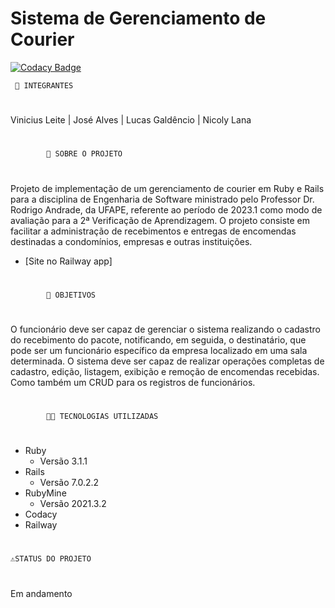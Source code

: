 # Sistema de Gerenciamento de Courier

[![Codacy Badge](https://app.codacy.com/project/badge/Grade/3c2985f91868461aacc06bf91c476795)](https://app.codacy.com/gh/Entrega-Rapida-Solucoes/Sistema-Gerenciamento-Courier/dashboard?utm_source=gh&utm_medium=referral&utm_content=&utm_campaign=Badge_grade)

     🤵 INTEGRANTES
#
Vinicius Leite |  José Alves |  Lucas Galdêncio |  Nicoly Lana
#
	        📕 SOBRE O PROJETO
#
Projeto de implementação de um gerenciamento de courier em Ruby e Rails para a disciplina de Engenharia de Software ministrado pelo Professor Dr. Rodrigo Andrade, da UFAPE, referente ao período de 2023.1 como modo de avaliação para a 2ª Verificação de Aprendizagem. O projeto consiste em facilitar a administração de recebimentos e entregas de encomendas destinadas a condomínios, empresas e outras instituições.
* [Site no Railway app]
#
	        📌 OBJETIVOS
#
O funcionário deve ser capaz de gerenciar o sistema realizando o cadastro do recebimento do pacote, notificando, em seguida, o destinatário, que pode ser um funcionário específico da empresa localizado em uma sala determinada. O sistema deve ser capaz de realizar operações completas de cadastro, edição, listagem, exibição e remoção de encomendas recebidas. Como também um CRUD para os registros de funcionários.
#
	        👩‍💻 TECNOLOGIAS UTILIZADAS
#
* Ruby
    * Versão 3.1.1
* Rails
    * Versão 7.0.2.2
* RubyMine
    * Versão 2021.3.2
* Codacy
* Railway
#
    ⚠️STATUS DO PROJETO
#
Em andamento
